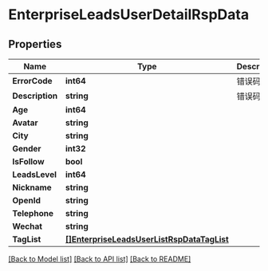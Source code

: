 # EnterpriseLeadsUserDetailRspData

## Properties

Name | Type | Description | Notes
------------ | ------------- | ------------- | -------------
**ErrorCode** | **int64** | 错误码 | [optional] 
**Description** | **string** | 错误码描述 | [optional] 
**Age** | **int64** |  | [optional] 
**Avatar** | **string** |  | [optional] 
**City** | **string** |  | [optional] 
**Gender** | **int32** |  | [optional] 
**IsFollow** | **bool** |  | [optional] 
**LeadsLevel** | **int64** |  | [optional] 
**Nickname** | **string** |  | [optional] 
**OpenId** | **string** |  | [optional] 
**Telephone** | **string** |  | [optional] 
**Wechat** | **string** |  | [optional] 
**TagList** | [**[]EnterpriseLeadsUserListRspDataTagList**](EnterpriseLeadsUserListRsp_data_tag_list.md) |  | [optional] 

[[Back to Model list]](../README.md#documentation-for-models) [[Back to API list]](../README.md#documentation-for-api-endpoints) [[Back to README]](../README.md)


